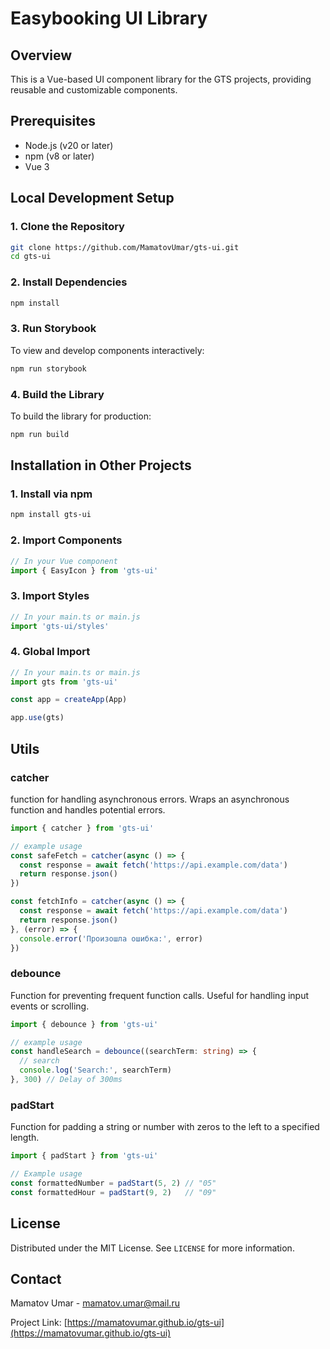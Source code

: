 # Easybooking UI Library

## Overview
This is a Vue-based UI component library for the GTS projects, providing reusable and customizable components.

## Prerequisites
- Node.js (v20 or later)
- npm (v8 or later)
- Vue 3

## Local Development Setup

### 1. Clone the Repository
```bash
git clone https://github.com/MamatovUmar/gts-ui.git
cd gts-ui
```

### 2. Install Dependencies
```bash
npm install
```

### 3. Run Storybook
To view and develop components interactively:
```bash
npm run storybook
```

### 4. Build the Library
To build the library for production:
```bash
npm run build
```

## Installation in Other Projects

### 1. Install via npm
```bash
npm install gts-ui
```

### 2. Import Components
```typescript
// In your Vue component
import { EasyIcon } from 'gts-ui'
```

### 3. Import Styles
```typescript
// In your main.ts or main.js
import 'gts-ui/styles'
```

### 4. Global Import
```typescript
// In your main.ts or main.js
import gts from 'gts-ui'

const app = createApp(App)

app.use(gts)
```

## Utils

### catcher
function for handling asynchronous errors. Wraps an asynchronous function and handles potential errors.

```typescript
import { catcher } from 'gts-ui'

// example usage
const safeFetch = catcher(async () => {
  const response = await fetch('https://api.example.com/data')
  return response.json()
})

const fetchInfo = catcher(async () => {
  const response = await fetch('https://api.example.com/data')
  return response.json()
}, (error) => {
  console.error('Произошла ошибка:', error)
})
```

### debounce
Function for preventing frequent function calls. Useful for handling input events or scrolling.

```typescript
import { debounce } from 'gts-ui'

// example usage
const handleSearch = debounce((searchTerm: string) => {
  // search
  console.log('Search:', searchTerm)
}, 300) // Delay of 300ms
```

### padStart
Function for padding a string or number with zeros to the left to a specified length.

```typescript
import { padStart } from 'gts-ui'

// Example usage
const formattedNumber = padStart(5, 2) // "05"
const formattedHour = padStart(9, 2)   // "09"
```

## License
Distributed under the MIT License. See `LICENSE` for more information.

## Contact
Mamatov Umar - mamatov.umar@mail.ru

Project Link: [https://mamatovumar.github.io/gts-ui](https://mamatovumar.github.io/gts-ui)
